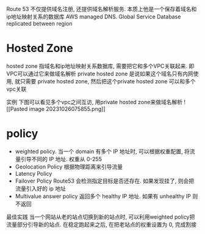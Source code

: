 Route 53 不仅提供域名注册, 还提供域名解析服务. 本质上他是一个保存着域名和ip地址映射关系的数据库
AWS managed DNS. 
Global Service
Database replicated between region

# Hosted Zone
hosted zone 指域名和ip地址映射关系数据库, 需要把它和多个VPC关联起来. 即VPC可以通过它来做域名解析
private hosted zone 是说如果这个域名只有内网使用, 就只需要 private hosted zone, 然后把这个private hosted zone 可以和多个vpc关联


实例
下图可以看见多个vpc之间互访, 用private hosted zone来做域名解析
![[Pasted image 20231026075855.png]]
# policy
- weighted policy. 当一个 domain 有多个 IP 地址时, 可以根据权重配置, 将流量引导不同的 IP 地址. 权重从 0-255
- Geolocation Policy 根据物理距离来引导流量
- Latency Policy 
- Failover Policy Route53 会检测指定目标是否还存在. 如果发现挂了, 则会把流量引入好的 ip 地址
- Multivalue answer policy 返回多个 healthy IP 地址. 如果有 unhealthy IP 则不返回


最佳实践
当一个网站从老的站点切换到新的站点时, 可以利用weighted policy把流量部分引导新的站点. 在稳定跑起来之后, 在把老站点的权重设置为 0, 完成割接



